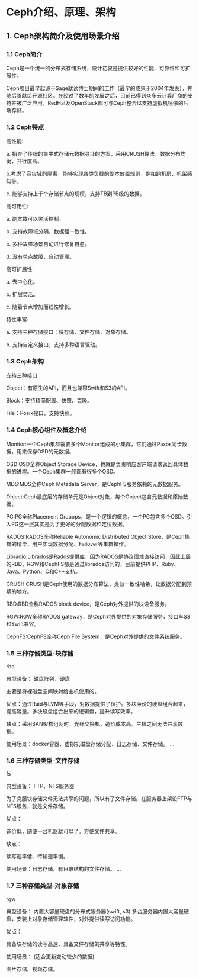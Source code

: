 # Ceph介绍、原理、架构
## 1. Ceph架构简介及使用场景介绍
### 1.1 Ceph简介
Ceph是一个统一的分布式存储系统，设计初衷是提供较好的性能、可靠性和可扩展性。

Ceph项目最早起源于Sage就读博士期间的工作（最早的成果于2004年发表），并随后贡献给开源社区。在经过了数年的发展之后，目前已得到众多云计算厂商的支持并被广泛应用。RedHat及OpenStack都可与Ceph整合以支持虚拟机镜像的后端存储。

### 1.2 Ceph特点

高性能:

a. 摒弃了传统的集中式存储元数据寻址的方案，采用CRUSH算法，数据分布均衡，并行度高。

b.考虑了容灾域的隔离，能够实现各类负载的副本放置规则，例如跨机房、机架感知等。

c. 能够支持上千个存储节点的规模，支持TB到PB级的数据。

高可用性:

a. 副本数可以灵活控制。

b. 支持故障域分隔，数据强一致性。

c. 多种故障场景自动进行修复自愈。

d. 没有单点故障，自动管理。

高可扩展性:

a. 去中心化。

b. 扩展灵活。

c. 随着节点增加而线性增长。

特性丰富:

a. 支持三种存储接口：块存储、文件存储、对象存储。

b. 支持自定义接口，支持多种语言驱动。

### 1.3 Ceph架构

支持三种接口：

Object：有原生的API，而且也兼容Swift和S3的API。

Block：支持精简配置、快照、克隆。

File：Posix接口，支持快照。

### 1.4 Ceph核心组件及概念介绍
Monitor:一个Ceph集群需要多个Monitor组成的小集群，它们通过Paxos同步数据，用来保存OSD的元数据。

OSD:OSD全称Object Storage Device，也就是负责响应客户端请求返回具体数据的进程。一个Ceph集群一般都有很多个OSD。

MDS:MDS全称Ceph Metadata Server，是CephFS服务依赖的元数据服务。

Object:Ceph最底层的存储单元是Object对象，每个Object包含元数据和原始数据。

PG:PG全称Placement Grouops，是一个逻辑的概念，一个PG包含多个OSD。引入PG这一层其实是为了更好的分配数据和定位数据。

RADOS:RADOS全称Reliable Autonomic Distributed Object Store，是Ceph集群的精华，用户实现数据分配、Failover等集群操作。

Libradio:Librados是Rados提供库，因为RADOS是协议很难直接访问，因此上层的RBD、RGW和CephFS都是通过librados访问的，目前提供PHP、Ruby、Java、Python、C和C++支持。

CRUSH:CRUSH是Ceph使用的数据分布算法，类似一致性哈希，让数据分配到预期的地方。

RBD:RBD全称RADOS block device，是Ceph对外提供的块设备服务。

RGW:RGW全称RADOS gateway，是Ceph对外提供的对象存储服务，接口与S3和Swift兼容。

CephFS:CephFS全称Ceph File System，是Ceph对外提供的文件系统服务。

### 1.5 三种存储类型-块存储
rbd

典型设备： 磁盘阵列，硬盘

主要是将裸磁盘空间映射给主机使用的。

优点：通过Raid与LVM等手段，对数据提供了保护。多块廉价的硬盘组合起来，提高容量。多块磁盘组合出来的逻辑盘，提升读写效率。

缺点：采用SAN架构组网时，光纤交换机，造价成本高。主机之间无法共享数据。

使用场景：docker容器、虚拟机磁盘存储分配、日志存储、文件存储。
…
### 1.6 三种存储类型-文件存储
fs

典型设备： FTP、NFS服务器

为了克服块存储文件无法共享的问题，所以有了文件存储。在服务器上架设FTP与NFS服务，就是文件存储。

优点：

造价低，随便一台机器就可以了。方便文件共享。

缺点：

读写速率低、传输速率慢。

使用场景：日志存储、有目录结构的文件存储。
…
### 1.7 三种存储类型-对象存储
rgw

典型设备： 内置大容量硬盘的分布式服务器(swift, s3)
多台服务器内置大容量硬盘，安装上对象存储管理软件，对外提供读写访问功能。

优点：

具备块存储的读写高速、具备文件存储的共享等特性。

使用场景： (适合更新变动较少的数据)

图片存储、视频存储。
